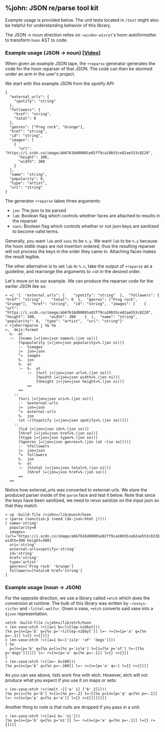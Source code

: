 ## %john: JSON re/parse tool kit 

Example usage is provided below. The unit tests located in `/test` might also be helpful for understanding behavior of this library.

The JSON -> noun direction relies on `~wicdev-wisryt`'s hoon autoformatter to transform `hoon` AST to code.

### Example usage (JSON -> noun) [[Video](https://youtu.be/uwjh7rOz-5I)]
When given an example JSON tape, the `+reparse` generator generates the code for the hoon reparser of that JSON. The code
can then be stormed under an arm in the user's project.

We start with this example JSON from the spotify API:

```
{
  "external_urls": {
    "spotify": "string"
  },
  "followers": {
    "href": "string",
    "total": 0
  },
  "genres": ["Prog rock", "Grunge"],
  "href": "string",
  "id": "string",
  "images": [
    {
      "url": "https://i.scdn.co/image/ab67616d00001e02ff9ca10b55ce82ae553c8228",
      "height": 300,
      "width": 300
    }
  ],
  "name": "string",
  "popularity": 0,
  "type": "artist",
  "uri": "string"
}
```

The generator `+reparse` takes three arguments: 

- `jon`: The json to be parsed 
- `lab`: Boolean flag which controls whether faces are attached to results in the reparser 
- `sani`: Boolean flag which controls whether or not json keys are sanitized to become valid terms. 

Generally, you want `lab` and  `sani` to be `%.y`. We want `lab` to be `%.y` because the hoon stdlib maps are not insertion ordered, thus the resulting reparser will not process the keys in the order they came in. Attaching faces makes the result legible. 

The other alternative is to set `lab` to `%.n`, take the output of `+reparse` as a guideline, and rearrange the arguments to +ot in the desired order.

Let's move on to our example. We can produce the reparser code for the earlier JSON like so:

```dojo
> =j '{  "external_urls": {    "spotify": "string"  },  "followers": {    "href": "string",    "total": 0  },  "genres": ["Prog rock", "Grunge"],  "href": "string",  "id": "string",  "images": [    {      "url": "https://i.scdn.co/image/ab67616d00001e02ff9ca10b55ce82ae553c8228",      "height": 300,      "width": 300    }  ],  "name": "string",  "popularity": 0,  "type": "artist",  "uri": "string"}'
> +john!reparse j %& %&
=,  dejs:format
  %-  ot
  :~  [%name |=(jon=json name=%.(jon so))]
      [%popularity |=(jon=json popularity=%.(jon ni))]
      :-  %images
      |=  jon=json
      ^=  images
      %.  jon
      %-  at
      :~  %-  ot
          :~  [%url |=(jon=json url=%.(jon so))]
              [%width |=(jon=json width=%.(jon ni))]
              [%height |=(jon=json height=%.(jon ni))]
          ==
      ==
    ::
      [%uri |=(jon=json uri=%.(jon so))]
      :-  %external-urls
      |=  jon=json
      ^=  external-urls
      %.  jon
      (ot ~[[%spotify |=(jon=json spotify=%.(jon so))]])
    ::
      [%id |=(jon=json id=%.(jon so))]
      [%href |=(jon=json href=%.(jon so))]
      [%type |=(jon=json type=%.(jon so))]
      [%genres |=(jon=json genres=%.(jon (at ~[so so])))]
      :-  %followers
      |=  jon=json
      ^=  followers
      %.  jon
      %-  ot
      :~  [%total |=(jon=json total=%.(jon ni))]
          [%href |=(jon=json href=%.(jon so))]
      ==
  ==
```

Notice how external_urls was converted to external-urls. We store the produced parser
inside of the `parse` face and test it below. Note that since the keys have been 
sanitized, we need to rerun sanitize on the input json so that they match.

```dojo
> =p -build-file /=john=/lib/punch/hoon
> (parse (sanitize:p (need (de-json:html j))))
[ name='string'
  popularity=0
  images=[url='https://i.scdn.co/image/ab67616d00001e02ff9ca10b55ce82ae553c8228' width=300 height=300]
  uri='string'
  external-urls=spotify='string'
  id='string'
  href='string'
  type='artist'
  genres=['Prog rock' 'Grunge']
  followers=[total=0 href='string']
]
```

### Example usage (noun -> JSON)

For the opposite direction, we use a library called `+etch` which does the conversion at runtime. The bulk of this library was written by `~rovnys-ricfer` and `~littel-wolfur`. Given a vase, `+etch` converts said vase into a `$json` representation.

```
=etch -build-file /=john=/lib/etch/hoon
> (en-vase:etch !>([a=1 b=~litlep-nibbyt]))
[%o p=[n=[p='b' q=[%s p='~litlep-nibbyt']] l=~ r=[n=[p='a' q=[%n p=~.1]] l={} r={}]]]
> (en-vase:etch !>([a=1 b=~['isle' 'of' 'dogs']]))
[ %o
  p=[n=[p='b' q=[%a p=[i=[%s p='isle'] t=[i=[%s p='of'] t=~[[%s p='dogs']]]]]] l=~ r=[n=[p='a' q=[%n p=~.1]] l={} r={}]]
]
> (en-vase:etch !>([a=~ b=100]))
[%o p=[n=[p='b' q=[%n p=~.100]] l=~ r=[n=[p='a' q=~] l={} r={}]]]
```

As you can see above, lists work fine with etch. However, etch will not produce what you expect if you use it on maps or sets:
```
> (en-vase:etch !>((malt ~[['a' 1] ['b' 2]])))
[%a p=[i=[%s p='b'] t=[i=[%n p=~.2] t=~[[%o p=[n=[p='q' q=[%n p=~.1]] l=~ r=[n=[p='p' q=[%s p='a']] l={} r={}]]]]]]]
```

Another thing to note is that nulls are dropped if you pass in a unit:
```
> (en-vase:etch !>([a=1 b=`'ni']))
[%o p=[n=[p='b' q=[%s p='ni']] l=~ r=[n=[p='a' q=[%n p=~.1]] l={} r={}]]]
```

